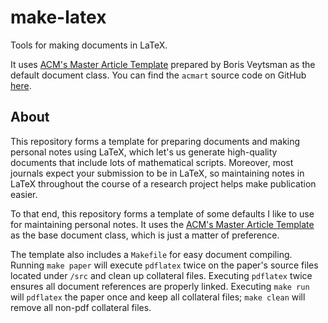 # make-latex
Tools for making documents in LaTeX.

It uses [ACM's Master Article
Template](https://www.acm.org/publications/proceedings-template) prepared by
Boris Veytsman as the default document class. You can find the `acmart` source
code on GitHub [here](https://github.com/borisveytsman/acmart).

## About

This repository forms a template for preparing documents and making personal
notes using LaTeX, which let's us generate high-quality documents that include
lots of mathematical scripts. Moreover, most journals expect your submission to
be in LaTeX, so maintaining notes in LaTeX throughout the course of a research
project helps make publication easier.

To that end, this repository forms a template of some defaults I like to use
for maintaining personal notes. It uses the [ACM's Master Article
Template](https://www.acm.org/publications/proceedings-template) as the base
document class, which is just a matter of preference.

The template also includes a `Makefile` for easy document compiling. Running
`make paper` will execute `pdflatex` twice on the paper's source files located
under `/src` and clean up collateral files. Executing `pdflatex` twice ensures
all document references are properly linked. Executing `make run` will
`pdflatex` the paper once and keep all collateral files; `make clean` will
remove all non-pdf collateral files.
